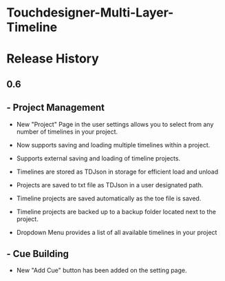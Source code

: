 # Touchdesigner-Multi-Layer-Timeline



# Release History

## 0.6
## - Project Management

- New "Project" Page in the user settings allows you to select from any number of timelines in your project.
- Now supports saving and loading multiple timelines within a project.
- Supports external saving and loading of timeline projects.
- Timelines are stored as TDJson in storage for efficient load and unload
- Projects are saved to txt file as TDJson in a user designated path.
- Timeline projects are saved automatically as the toe file is saved.
- Timeline projects are backed up to a backup folder located next to the project.

- Dropdown Menu provides a list of all available timelines in your project

## - Cue Building

- New "Add Cue" button has been added on the setting page.

